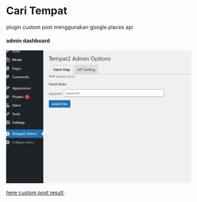 # Cari Tempat

plugin custom post menggunakan google places api

#### admin dashboard

![home page](./admin.jpg)

[here custom post result](./post-result.jpeg).
